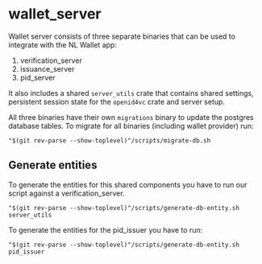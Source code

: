 # wallet_server

Wallet server consists of three separate binaries that can be used to integrate
with the NL Wallet app:

1. verification_server
2. issuance_server
3. pid_server

It also includes a shared `server_utils` crate that contains shared settings,
persistent session state for the `openid4vc` crate and server setup.

All three binaries have their own `migrations` binary to update the postgres
database tables. To migrate for all binaries (including wallet provider) run:

```shell
"$(git rev-parse --show-toplevel)"/scripts/migrate-db.sh
```

## Generate entities

To generate the entities for this shared components you have to run our script
against a verification_server.

```shell
"$(git rev-parse --show-toplevel)"/scripts/generate-db-entity.sh server_utils
```

To generate the entities for the pid_issuer you have to run:

```shell
"$(git rev-parse --show-toplevel)"/scripts/generate-db-entity.sh pid_issuer
```
